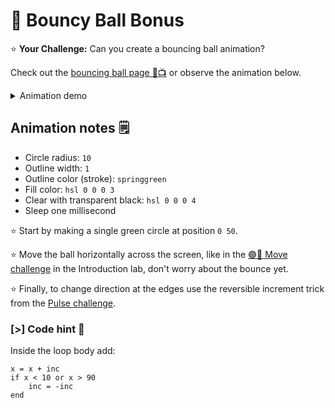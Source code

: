 # 🏓 Bouncy Ball Bonus

⭐ **Your Challenge:** Can you create a bouncing ball animation?

Check out the [bouncing ball page 🏓📺](#bounce-show) or observe the
animation below.

<details>
  <summary>Animation demo</summary>
  <p><img src="samples/ifs/img/bounce.gif" alt="small centered circle" /></p>
</details>

## Animation notes 🗒

- Circle radius: `10`
- Outline width: `1`
- Outline color (stroke): `springgreen`
- Fill color: `hsl 0 0 0 3`
- Clear with transparent black: `hsl 0 0 0 4`
- Sleep one millisecond

⭐ Start by making a single green circle at position `0 50`.

⭐ Move the ball horizontally across the screen, like in the
[🟣🚚 Move challenge](#move) in the Introduction lab, don't worry about the bounce yet.

⭐ Finally, to change direction at the edges use the reversible increment trick
from the [Pulse challenge](#pulse).

### [>] Code hint 🧚

Inside the loop body add:

```evy
x = x + inc
if x < 10 or x > 90
    inc = -inc
end
```
